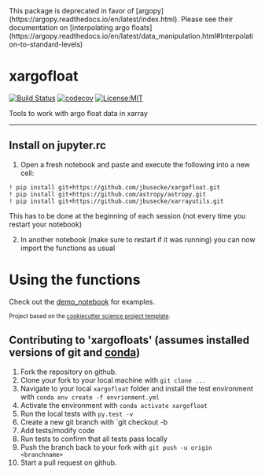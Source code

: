 <div class="alert alert-success">
  This package is deprecated in favor of [argopy](https://argopy.readthedocs.io/en/latest/index.html).
  Please see their documentation on [interpolating argo floats](https://argopy.readthedocs.io/en/latest/data_manipulation.html#Interpolation-to-standard-levels)
</div>


xargofloat
==============================
[![Build Status](https://travis-ci.com/jbusecke/xargofloat.svg?branch=master)](https://travis-ci.com/jbusecke/xargofloat)
[![codecov](https://codecov.io/gh/jbusecke/xargofloat/branch/master/graph/badge.svg)](https://codecov.io/gh/jbusecke/xargofloat)
[![License:MIT](https://img.shields.io/badge/License-MIT-lightgray.svg?style=flt-square)](https://opensource.org/licenses/MIT)

Tools to work with argo float data in xarray

--------

## Install on jupyter.rc

1. Open a fresh notebook and paste and execute the following into a new cell:
```
! pip install git+https://github.com/jbusecke/xargofloat.git
! pip install git+https://github.com/astropy/astropy.git
! pip install git+https://github.com/jbusecke/xarrayutils.git
```
This has to be done at the beginning of each session (not every time you restart your notebook)

2. In another notebook (make sure to restart if it was running) you can now import the functions as usual

# Using the functions
Check out the [demo_notebook](notebooks/demo.ipynb) for examples.


<p><small>Project based on the <a target="_blank" href="https://github.com/jbusecke/cookiecutter-science-project">cookiecutter science project template</a>.</small></p>


## Contributing to 'xargofloats' (assumes installed versions of git and [conda](https://docs.conda.io/en/latest/miniconda.html))
1. Fork the repository on github.
2. Clone your fork to your local machine with `git clone ...`
3. Navigate to your local `xargofloat` folder and install the test environment with `conda env create -f envrionment.yml`
4. Activate the environment with `conda activate xargofloat`
5. Run the local tests with `py.test -v`
6. Create a new git branch with `git checkout -b <branchname>
7. Add tests/modify code
8. Run tests to confirm that all tests pass locally
9. Push the branch back to your fork with `git push -u origin <branchname>`
10. Start a pull request on github.
